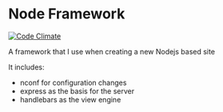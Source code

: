 # Node Framework

[![Code Climate](https://codeclimate.com/github/ConsultJL/node-framework/badges/gpa.svg)](https://codeclimate.com/github/ConsultJL/node-framework)

A framework that I use when creating a new Nodejs based site

It includes: 
- nconf for configuration changes
- express as the basis for the server
- handlebars as the view engine
